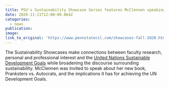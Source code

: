 ```yaml
---
title: PSU's Sustainability Showcase Series features McClennen speaking on new book.
date: 2020-11-11T12:00:00.864Z
categories: 
  - news
publication:
image:
link_to_original: 'https://www.pennstatecsl.com/showcases-fall-2020.html'
---
```


The Sustainability Showcases make connections between faculty research, personal and professional interest and the&nbsp;[United Nations Sustainable Development Goals](https://www.un.org/sustainabledevelopment/sustainable-development-goals/)&nbsp;while broadening the discourse surrounding sustainability. McClennen was invited to speak about her new book, Pranksters vs. Autocrats, and the implications it has for achieving the UN Development Goals.